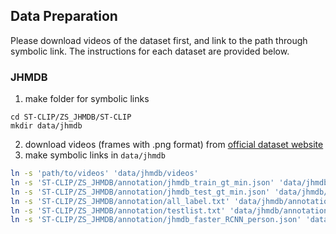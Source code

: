 ## Data Preparation

Please download videos of the dataset first, and link to the path through symbolic link. The instructions for each dataset are provided below.

### JHMDB

1. make folder for symbolic links
```bash!
cd ST-CLIP/ZS_JHMDB/ST-CLIP
mkdir data/jhmdb
```

2. download videos (frames with .png format) from [official dataset website](http://jhmdb.is.tue.mpg.de/challenge/JHMDB/datasets)
3. make symbolic links in `data/jhmdb`
```bash
ln -s 'path/to/videos' 'data/jhmdb/videos'
ln -s 'ST-CLIP/ZS_JHMDB/annotation/jhmdb_train_gt_min.json' 'data/jhmdb/annotations/jhmdb_train_gt_min.json'
ln -s 'ST-CLIP/ZS_JHMDB/annotation/jhmdb_test_gt_min.json' 'data/jhmdb/annotations/jhmdb_test_gt_min.json'
ln -s 'ST-CLIP/ZS_JHMDB/annotation/all_label.txt' 'data/jhmdb/annotations/all_label.txt'
ln -s 'ST-CLIP/ZS_JHMDB/annotation/testlist.txt' 'data/jhmdb/annotations/testlist.txt'
ln -s 'ST-CLIP/ZS_JHMDB/annotation/jhmdb_faster_RCNN_person.json' 'data/jhmdb/jhmdb_faster_RCNN_person.json'
```